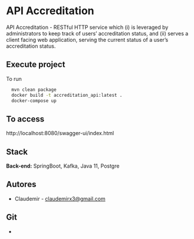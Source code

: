 
# API Accreditation

API Accreditation -  RESTful HTTP service which 
(i) is leveraged by administrators to keep
track of users’ accreditation status, and 
(ii) serves a client facing web application, serving the
current status of a user’s accreditation status.




##  Execute project

To run 

```bash
  mvn clean package
  docker build -t accreditation_api:latest .
  docker-compose up
```

## To access

http://localhost:8080/swagger-ui/index.html

## Stack

**Back-end:** SpringBoot, Kafka, Java 11, Postgre


## Autores

- Claudemir - claudemirx3@gmail.com

## Git

- 

